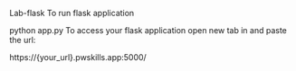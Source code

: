 Lab-flask
To run flask application

python app.py
To access your flask application open new tab in and paste the url:

https://{your_url}.pwskills.app:5000/